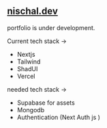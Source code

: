 ## [nischal.dev](https://www.nischal.dev/)

portfolio is under development.

Current tech stack -> 
- Nextjs 
- Tailwind
- ShadUI
- Vercel 

needed tech stack ->

- Supabase for assets 
- Mongodb 
- Authentication (Next Auth js )


